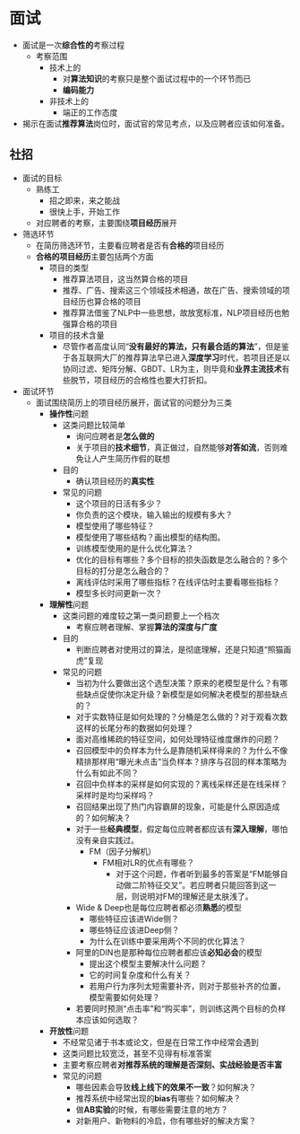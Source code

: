 
# 面试
* 面试是一次**综合性的**考察过程
  * 考察范围
    * 技术上的
      * 对**算法知识**的考察只是整个面试过程中的一个环节而已
      * **编码能力**
    * 非技术上的
      * 端正的工作态度
* 揭示在面试**推荐算法**岗位时，面试官的常见考点，以及应聘者应该如何准备。
## 社招
* 面试的目标
  * 熟练工
    * 招之即来，来之能战
    * 很快上手，开始工作
  * 对应聘者的考察，主要围绕**项目经历**展开
* 筛选环节
  * 在简历筛选环节，主要看应聘者是否有**合格的**项目经历
  * **合格的项目经历**主要包括两个方面
    * 项目的类型
      * 推荐算法项目，这当然算合格的项目
      * 推荐、广告、搜索这三个领域技术相通，故在广告、搜索领域的项目经历也算合格的项目
      * 推荐算法借鉴了NLP中一些思想，故放宽标准，NLP项目经历也勉强算合格的项目
    * 项目的技术含量
      * 尽管作者高度认同“**没有最好的算法，只有最合适的算法**”，但是鉴于各互联网大厂的推荐算法早已进入**深度学习**时代，若项目还是以协同过滤、矩阵分解、GBDT、LR为主，则毕竟和**业界主流技术**有些脱节，项目经历的合格性也要大打折扣。
* 面试环节
  * 面试围绕简历上的项目经历展开，面试官的问题分为三类
    * **操作性**问题
      * 这类问题比较简单
        * 询问应聘者是**怎么做的**
        * 关于项目的**技术细节**，真正做过，自然能够**对答如流**，否则难免让人产生简历作假的联想
      * 目的
        * 确认项目经历的**真实性**
      * 常见的问题
        * 这个项目的日活有多少？
        * 你负责的这个模块，输入输出的规模有多大？
        * 模型使用了哪些特征？
        * 模型使用了哪些结构？画出模型的结构图。
        * 训练模型使用的是什么优化算法？
        * 优化的目标有哪些？多个目标的损失函数是怎么融合的？多个目标的打分是怎么融合的？
        * 离线评估时采用了哪些指标？在线评估时主要看哪些指标？
        * 模型多长时间更新一次？
    * **理解性**问题
      * 这类问题的难度较之第一类问题要上一个档次
        * 考察应聘者理解、掌握**算法的深度与广度**
      * 目的
        * 判断应聘者对使用过的算法，是彻底理解，还是只知道“照猫画虎”复现
      * 常见的问题
        * 当初为什么要做出这个选型决策？原来的老模型是什么？有哪些缺点促使你决定升级？新模型是如何解决老模型的那些缺点的？
        * 对于实数特征是如何处理的？分桶是怎么做的？对于观看次数这样的长尾分布的数据如何处理？
        * 面对高维稀疏的特征空间，如何处理特征维度爆炸的问题？
        * 召回模型中的负样本为什么是靠随机采样得来的？为什么不像精排那样用“曝光未点击”当负样本？排序与召回的样本策略为什么有如此不同？
        * 召回中负样本的采样是如何实现的？离线采样还是在线采样？采样时是均匀采样吗？
        * 召回结果出现了热门内容霸屏的现象，可能是什么原因造成的？如何解决？
        * 对于一些**经典模型**，假定每位应聘者都应该有**深入理解**，哪怕没有亲自实践过。
          * FM（因子分解机）
            * FM相对LR的优点有哪些？
              * 对于这个问题，作者听到最多的答案是“FM能够自动做二阶特征交叉”。若应聘者只能回答到这一层，则说明对FM的理解还是太肤浅了。
        * Wide & Deep也是每位应聘者都必须**熟悉**的模型
          * 哪些特征应该进Wide侧？
          * 哪些特征应该进Deep侧？
          * 为什么在训练中要采用两个不同的优化算法？
        * 阿里的DIN也是那种每位应聘者都应该**必知必会**的模型
          * 提出这个模型主要解决什么问题？
          * 它的时间复杂度和什么有关？
          * 若用户行为序列太短需要补齐，则对于那些补齐的位置，模型需要如何处理？
        * 若要同时预测“点击率”和“购买率”，则训练这两个目标的负样本应该如何选取？
    * **开放性**问题
      * 不经常见诸于书本或论文，但是在日常工作中经常会遇到
      * 这类问题比较宽泛，甚至不见得有标准答案
      * 主要考察应聘者**对推荐系统的理解是否深刻、实战经验是否丰富**
      * 常见的问题
        * 哪些因素会导致**线上线下的效果不一致**？如何解决？
        * 推荐系统中经常出现的**bias**有哪些？如何解决？
        * 做**AB实验**的时候，有哪些需要注意的地方？
        * 对新用户、新物料的冷启，你有哪些好的解决方案？
